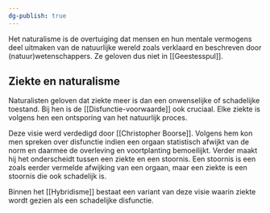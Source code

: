 ```yaml
---
dg-publish: true
---
```

Het naturalisme is de overtuiging dat mensen en hun mentale vermogens deel uitmaken van de natuurlijke wereld zoals verklaard en beschreven door (natuur)wetenschappers. Ze geloven dus niet in [[Geestesspul]].

## Ziekte en naturalisme
Naturalisten geloven dat ziekte meer is dan een onwenselijke of schadelijke toestand. Bij hen is de [[Disfunctie-voorwaarde]] ook cruciaal. Elke ziekte is volgens hen een ontsporing van het natuurlijk proces.

Deze visie werd verdedigd door [[Christopher Boorse]]. Volgens hem kon men spreken over disfunctie indien een orgaan statistisch afwijkt van de norm en daarmee de overleving en voortplanting bemoeilijkt. Verder maakt hij het onderscheidt tussen een ziekte en een stoornis. Een stoornis is een zoals eerder vermelde afwijking van een orgaan, maar een ziekte is een stoornis die ook schadelijk is.

Binnen het [[Hybridisme]] bestaat een variant van deze visie waarin ziekte wordt gezien als een schadelijke disfunctie.